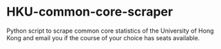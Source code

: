 # HKU-common-core-scraper
Python script to scrape common core statistics of the University of Hong Kong and email you if the course of your choice has seats available.
